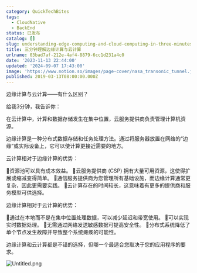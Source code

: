 ```yaml
---
category: QuickTechBites
tags:
  - CloudNative
  - BackEnd
status: 已发布
catalog: []
slug: understanding-edge-computing-and-cloud-computing-in-three-minutes
title: 三分钟理解边缘计算与云计算
urlname: 03bad7af-212e-4af4-8879-6cc1d231a4c0
date: '2023-11-13 22:44:00'
updated: '2024-09-07 17:43:00'
image: 'https://www.notion.so/images/page-cover/nasa_transonic_tunnel.jpg'
published: 2019-03-13T08:00:00.000Z
---
```


边缘计算与云计算——有什么区别？


给我3分钟，我告诉你：


在云计算中，计算和数据存储发生在集中位置，云服务提供商负责管理计算机资源。


边缘计算是一种分布式数据存储和任务处理方法。通过将服务器放置在网络的“边缘”或实际设备上，它可以使计算更接近需要的地方。


云计算相对于边缘计算的优势：


🔹资源池可以具有成本效益。
🔹云服务提供商 (CSP) 拥有大量可用资源，这使得扩展或缩减变得简单。
🔹通信服务提供商为您管理所有基础设施，而边缘计算通常更复杂，因此更需要实践。
🔹云计算存在的时间较长，这意味着有更多的提供商和服务模型可供选择。


边缘计算相对于云计算的优势：


🔸通过在本地而不是在集中位置处理数据，可以减少延迟和带宽使用。
🔸可以实现实时数据处理。
🔸无需通过网络发送敏感数据可提高安全性。
🔸分布式系统降低了单个节点发生故障并导致整个系统瘫痪的可能性。


边缘计算和云计算都是不错的选择，但哪一个最适合您取决于您的应用程序的要求。


![Untitled.png](https://prod-files-secure.s3.us-west-2.amazonaws.com/5d24fe63-e567-4804-86f9-9fdc62e13082/13581d9b-f241-4af1-9995-cb87504adaf1/Untitled.png?X-Amz-Algorithm=AWS4-HMAC-SHA256&X-Amz-Content-Sha256=UNSIGNED-PAYLOAD&X-Amz-Credential=ASIAZI2LB466SFNZ32ME%2F20250413%2Fus-west-2%2Fs3%2Faws4_request&X-Amz-Date=20250413T054224Z&X-Amz-Expires=3600&X-Amz-Security-Token=IQoJb3JpZ2luX2VjEG0aCXVzLXdlc3QtMiJGMEQCIFgSub11iJ7b%2FQWJvgcbWiWbNnl0V%2BGu%2BduH1253C5a4AiBO9%2F3pgM6sMu6G8Yy5HEzPdjCg2dmupmyJq5QOFS81tSqIBAjm%2F%2F%2F%2F%2F%2F%2F%2F%2F%2F8BEAAaDDYzNzQyMzE4MzgwNSIMGU%2Fi1%2Fi1C6otxeQfKtwDD9hqAZ6vWMb3SM%2BmJGzl1QJkmaf3lF22s6sA%2Bsd117YF%2Bk6T6Ftmt%2BHdz6g1StSU7vXiOF5HfqU6R1mOpmMFQWL2WxMORfqol1mEKyDJLkLUbXp5QzS9VspZp7%2FcUVVs%2FGtfB4V0O7B6mPVQBGNWsmYCoU81EBZzcSKhLmj5XoUgvfDyXQ7DgJTDnSAkHljSxdObN%2BixOQEOxpDsP7fmL5VPjUVSS5Ip01d%2BYnRQptNdi50DQB7tvzowKWb9vwXy0bniv%2BFtR0DJAD7TePXHz6%2BhJgVbeEyethrbAXCkFnx%2FjJs2lRqupGdKwZDiq0Rz8Vk4bEwPcPbdo6GKC4xQoYCbLwaKjBuFYn35CLyCKiVc9H6Uzn%2FrPX2pQH%2FhhBEbG%2FYR84bZpCEkX73OG7iGhhkrw4k3X05TM1vlaLUlmw42sPkae4q8MPz6QIJd1lF2H1xATFgJg9W9TXy7GG4%2BoP4P6yLYa3lZJUuvr9qYPm%2B2tTW%2FRa63vgCCv713jBm0WP79PzdW%2F7AvPpfylRNXdI5pDin3iUTY2aVi%2BKY6KrJU%2FNAdZvpy%2FykNojz6xFxbbgRqXul9JL8vT1lfPnxTOzEP%2Fg11JaROVhmT2Qxr5gT3BZlrt%2Bx1jv%2BmBy8w5IztvwY6pgFTLaeYvNJ1bW6QV%2BjBNK0GCV3FoYSadM59fXXZrm1rI7NgQXNJhur%2BJPxTrWm%2BEdlSV2%2FOVDSvlDz%2FtgM1ygpdoe17iJieqB%2B9d%2Fvhe4U56kOj7o%2BMQWRE%2FT2E4myP8%2BbNRotZH3fkGrGMIELcBzwlJKFDXVkRKZLc2xK77B%2FP6ihattB5fj%2F9H7Yy19Lx4ud1PlktwZSrm%2FipyZ%2B7mcJSaCtCeKnZ&X-Amz-Signature=30f9c49883e9d318fde571d48b06e5e5d67dd28335d27d7fd9dfee56b8a3f973&X-Amz-SignedHeaders=host&x-id=GetObject)

